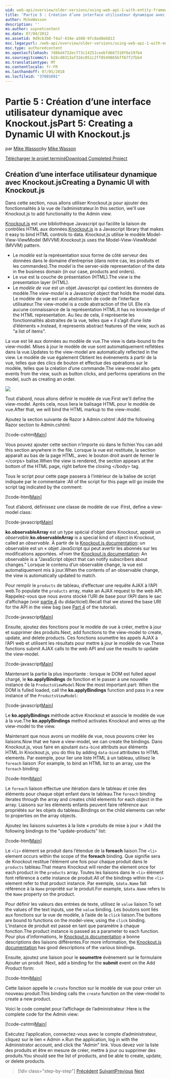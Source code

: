 ```yaml
---
uid: web-api/overview/older-versions/using-web-api-1-with-entity-framework-5/using-web-api-with-entity-framework-part-5
title: 'Partie 5 : Création d’une interface utilisateur dynamique avec Knockout.js | Microsoft Docs'
author: MikeWasson
description: ''
ms.author: aspnetcontent
ms.date: 07/04/2012
ms.assetid: 9d9cb3b0-f4a7-434e-a508-9fc0ad0eb813
msc.legacyurl: /web-api/overview/older-versions/using-web-api-1-with-entity-framework-5/using-web-api-with-entity-framework-part-5
msc.type: authoredcontent
ms.openlocfilehash: 7d8bd4732ecf73c14251ceebfd667310f6e197b4
ms.sourcegitcommit: b28cd0313af316c051c2ff8549865bff67f2fbb4
ms.translationtype: MT
ms.contentlocale: fr-FR
ms.lasthandoff: 07/05/2018
ms.locfileid: "37801691"
---
```

<a name="part-5-creating-a-dynamic-ui-with-knockoutjs"></a><span data-ttu-id="3c8cf-102">Partie 5 : Création d’une interface utilisateur dynamique avec Knockout.js</span><span class="sxs-lookup"><span data-stu-id="3c8cf-102">Part 5: Creating a Dynamic UI with Knockout.js</span></span>
====================
<span data-ttu-id="3c8cf-103">par [Mike Wasson](https://github.com/MikeWasson)</span><span class="sxs-lookup"><span data-stu-id="3c8cf-103">by [Mike Wasson](https://github.com/MikeWasson)</span></span>

[<span data-ttu-id="3c8cf-104">Télécharger le projet terminé</span><span class="sxs-lookup"><span data-stu-id="3c8cf-104">Download Completed Project</span></span>](http://code.msdn.microsoft.com/ASP-NET-Web-API-with-afa30545)

## <a name="creating-a-dynamic-ui-with-knockoutjs"></a><span data-ttu-id="3c8cf-105">Création d’une interface utilisateur dynamique avec Knockout.js</span><span class="sxs-lookup"><span data-stu-id="3c8cf-105">Creating a Dynamic UI with Knockout.js</span></span>

<span data-ttu-id="3c8cf-106">Dans cette section, nous allons utiliser Knockout.js pour ajouter des fonctionnalités à la vue de l’administrateur.</span><span class="sxs-lookup"><span data-stu-id="3c8cf-106">In this section, we'll use Knockout.js to add functionality to the Admin view.</span></span>

<span data-ttu-id="3c8cf-107">[Knockout.js](http://knockoutjs.com/) est une bibliothèque Javascript qui facilite la liaison de contrôles HTML aux données.</span><span class="sxs-lookup"><span data-stu-id="3c8cf-107">[Knockout.js](http://knockoutjs.com/) is a Javascript library that makes it easy to bind HTML controls to data.</span></span> <span data-ttu-id="3c8cf-108">Knockout.js utilise le modèle Model-View-ViewModel (MVVM).</span><span class="sxs-lookup"><span data-stu-id="3c8cf-108">Knockout.js uses the Model-View-ViewModel (MVVM) pattern.</span></span>

- <span data-ttu-id="3c8cf-109">Le *modèle* est la représentation sous forme de côté serveur des données dans le domaine d’entreprise (dans notre cas, les produits et les commandes).</span><span class="sxs-lookup"><span data-stu-id="3c8cf-109">The *model* is the server-side representation of the data in the business domain (in our case, products and orders).</span></span>
- <span data-ttu-id="3c8cf-110">Le *vue* est la couche de présentation (HTML).</span><span class="sxs-lookup"><span data-stu-id="3c8cf-110">The *view* is the presentation layer (HTML).</span></span>
- <span data-ttu-id="3c8cf-111">Le *modèle de vue* est un objet Javascript qui contient les données de modèle.</span><span class="sxs-lookup"><span data-stu-id="3c8cf-111">The *view-model* is a Javascript object that holds the model data.</span></span> <span data-ttu-id="3c8cf-112">Le modèle de vue est une abstraction de code de l’interface utilisateur.</span><span class="sxs-lookup"><span data-stu-id="3c8cf-112">The view-model is a code abstraction of the UI.</span></span> <span data-ttu-id="3c8cf-113">Elle n’a aucune connaissance de la représentation HTML.</span><span class="sxs-lookup"><span data-stu-id="3c8cf-113">It has no knowledge of the HTML representation.</span></span> <span data-ttu-id="3c8cf-114">Au lieu de cela, il représente les fonctionnalités abstraites de la vue, telles que « il s’agit d’une liste d’éléments ».</span><span class="sxs-lookup"><span data-stu-id="3c8cf-114">Instead, it represents abstract features of the view, such as "a list of items".</span></span>

<span data-ttu-id="3c8cf-115">La vue est lié aux données au modèle de vue.</span><span class="sxs-lookup"><span data-stu-id="3c8cf-115">The view is data-bound to the view-model.</span></span> <span data-ttu-id="3c8cf-116">Mises à jour le modèle de vue sont automatiquement reflétées dans la vue.</span><span class="sxs-lookup"><span data-stu-id="3c8cf-116">Updates to the view-model are automatically reflected in the view.</span></span> <span data-ttu-id="3c8cf-117">Le modèle de vue également Obtient les événements à partir de la vue, telles que des clics de bouton et effectue des opérations sur le modèle, telles que la création d’une commande.</span><span class="sxs-lookup"><span data-stu-id="3c8cf-117">The view-model also gets events from the view, such as button clicks, and performs operations on the model, such as creating an order.</span></span>

![](using-web-api-with-entity-framework-part-5/_static/image1.png)

<span data-ttu-id="3c8cf-118">Tout d’abord, nous allons définir le modèle de vue.</span><span class="sxs-lookup"><span data-stu-id="3c8cf-118">First we'll define the view-model.</span></span> <span data-ttu-id="3c8cf-119">Après cela, nous liera le balisage HTML pour le modèle de vue.</span><span class="sxs-lookup"><span data-stu-id="3c8cf-119">After that, we will bind the HTML markup to the view-model.</span></span>

<span data-ttu-id="3c8cf-120">Ajoutez la section suivante de Razor à Admin.cshtml :</span><span class="sxs-lookup"><span data-stu-id="3c8cf-120">Add the following Razor section to Admin.cshtml:</span></span>

[!code-cshtml[Main](using-web-api-with-entity-framework-part-5/samples/sample1.cshtml)]

<span data-ttu-id="3c8cf-121">Vous pouvez ajouter cette section n’importe où dans le fichier.</span><span class="sxs-lookup"><span data-stu-id="3c8cf-121">You can add this section anywhere in the file.</span></span> <span data-ttu-id="3c8cf-122">Lorsque la vue est restituée, la section apparaît au bas de la page HTML, avec le bouton droit avant de fermer le &lt;/corps&gt; balise.</span><span class="sxs-lookup"><span data-stu-id="3c8cf-122">When the view is rendered, the section appears at the bottom of the HTML page, right before the closing &lt;/body&gt; tag.</span></span>

<span data-ttu-id="3c8cf-123">Tous le script pour cette page passera à l’intérieur de la balise de script indiquée par le commentaire :</span><span class="sxs-lookup"><span data-stu-id="3c8cf-123">All of the script for this page will go inside the script tag indicated by the comment:</span></span>

[!code-html[Main](using-web-api-with-entity-framework-part-5/samples/sample2.html)]

<span data-ttu-id="3c8cf-124">Tout d’abord, définissez une classe de modèle de vue :</span><span class="sxs-lookup"><span data-stu-id="3c8cf-124">First, define a view-model class:</span></span>

[!code-javascript[Main](using-web-api-with-entity-framework-part-5/samples/sample3.js)]

<span data-ttu-id="3c8cf-125">**ko.observableArray** est un type spécial d’objet dans Knockout, appelé un *observable*.</span><span class="sxs-lookup"><span data-stu-id="3c8cf-125">**ko.observableArray** is a special kind of object in Knockout, called an *observable*.</span></span> <span data-ttu-id="3c8cf-126">À partir de la [Knockout.js documentation](http://knockoutjs.com/documentation/observables.html): un observable est un « objet JavaScript qui peut avertir les abonnés sur les modifications apportées. »</span><span class="sxs-lookup"><span data-stu-id="3c8cf-126">From the [Knockout.js documentation](http://knockoutjs.com/documentation/observables.html): An observable is a "JavaScript object that can notify subscribers about changes."</span></span> <span data-ttu-id="3c8cf-127">Lorsque le contenu d’un observable change, la vue est automatiquement mis à jour.</span><span class="sxs-lookup"><span data-stu-id="3c8cf-127">When the contents of an observable change, the view is automatically updated to match.</span></span>

<span data-ttu-id="3c8cf-128">Pour remplir le `products` de tableau, d’effectuer une requête AJAX à l’API web.</span><span class="sxs-lookup"><span data-stu-id="3c8cf-128">To populate the `products` array, make an AJAX request to the web API.</span></span> <span data-ttu-id="3c8cf-129">Rappelez-vous que nous avons stocké l’URI de base pour l’API dans le sac d’affichage (voir [partie 4](using-web-api-with-entity-framework-part-4.md) du didacticiel).</span><span class="sxs-lookup"><span data-stu-id="3c8cf-129">Recall that we stored the base URI for the API in the view bag (see [Part 4](using-web-api-with-entity-framework-part-4.md) of the tutorial).</span></span>

[!code-javascript[Main](using-web-api-with-entity-framework-part-5/samples/sample4.js?highlight=5)]

<span data-ttu-id="3c8cf-130">Ensuite, ajoutez des fonctions pour le modèle de vue à créer, mettre à jour et supprimer des produits.</span><span class="sxs-lookup"><span data-stu-id="3c8cf-130">Next, add functions to the view-model to create, update, and delete products.</span></span> <span data-ttu-id="3c8cf-131">Ces fonctions soumettre les appels AJAX à l’API web et utilisent les résultats pour mettre à jour le modèle de vue.</span><span class="sxs-lookup"><span data-stu-id="3c8cf-131">These functions submit AJAX calls to the web API and use the results to update the view-model.</span></span>

[!code-javascript[Main](using-web-api-with-entity-framework-part-5/samples/sample5.js?highlight=7)]

<span data-ttu-id="3c8cf-132">Maintenant la partie la plus importante : lorsque le DOM est fulled appel chargé, le **ko.applyBindings** de fonction et le passer à une nouvelle instance de la `ProductsViewModel`:</span><span class="sxs-lookup"><span data-stu-id="3c8cf-132">Now the most important part: When the DOM is fulled loaded, call the **ko.applyBindings** function and pass in a new instance of the `ProductsViewModel`:</span></span>

[!code-javascript[Main](using-web-api-with-entity-framework-part-5/samples/sample6.js)]

<span data-ttu-id="3c8cf-133">Le **ko.applyBindings** méthode active Knockout et associe le modèle de vue à la vue.</span><span class="sxs-lookup"><span data-stu-id="3c8cf-133">The **ko.applyBindings** method activates Knockout and wires up the view-model to the view.</span></span>

<span data-ttu-id="3c8cf-134">Maintenant que nous avons un modèle de vue, nous pouvons créer les liaisons.</span><span class="sxs-lookup"><span data-stu-id="3c8cf-134">Now that we have a view-model, we can create the bindings.</span></span> <span data-ttu-id="3c8cf-135">Dans Knockout.js, vous faire en ajoutant `data-bind` attributs aux éléments HTML.</span><span class="sxs-lookup"><span data-stu-id="3c8cf-135">In Knockout.js, you do this by adding `data-bind` attributes to HTML elements.</span></span> <span data-ttu-id="3c8cf-136">Par exemple, pour lier une liste HTML à un tableau, utilisez le `foreach` liaison :</span><span class="sxs-lookup"><span data-stu-id="3c8cf-136">For example, to bind an HTML list to an array, use the `foreach` binding:</span></span>

[!code-html[Main](using-web-api-with-entity-framework-part-5/samples/sample7.html?highlight=1)]

<span data-ttu-id="3c8cf-137">Le `foreach` liaison effectue une itération dans le tableau et crée des éléments pour chaque objet enfant dans le tableau.</span><span class="sxs-lookup"><span data-stu-id="3c8cf-137">The `foreach` binding iterates through the array and creates child elements for each object in the array.</span></span> <span data-ttu-id="3c8cf-138">Liaisons sur les éléments enfants peuvent faire référence aux propriétés sur les objets du tableau.</span><span class="sxs-lookup"><span data-stu-id="3c8cf-138">Bindings on the child elements can refer to properties on the array objects.</span></span>

<span data-ttu-id="3c8cf-139">Ajoutez les liaisons suivantes à la liste « produits de mise à jour » :</span><span class="sxs-lookup"><span data-stu-id="3c8cf-139">Add the following bindings to the "update-products" list:</span></span>

[!code-html[Main](using-web-api-with-entity-framework-part-5/samples/sample8.html)]

<span data-ttu-id="3c8cf-140">Le `<li>` élément se produit dans l’étendue de la **foreach** liaison.</span><span class="sxs-lookup"><span data-stu-id="3c8cf-140">The `<li>` element occurs within the scope of the **foreach** binding.</span></span> <span data-ttu-id="3c8cf-141">Que signifie sera de Knockout restitue l’élément une fois pour chaque produit dans le `products` tableau.</span><span class="sxs-lookup"><span data-stu-id="3c8cf-141">That means Knockout will render the element once for each product in the `products` array.</span></span> <span data-ttu-id="3c8cf-142">Toutes les liaisons dans le `<li>` élément font référence à cette instance de produit.</span><span class="sxs-lookup"><span data-stu-id="3c8cf-142">All of the bindings within the `<li>` element refer to that product instance.</span></span> <span data-ttu-id="3c8cf-143">Par exemple, `$data.Name` fait référence à la `Name` propriété sur le produit.</span><span class="sxs-lookup"><span data-stu-id="3c8cf-143">For example, `$data.Name` refers to the `Name` property on the product.</span></span>

<span data-ttu-id="3c8cf-144">Pour définir les valeurs des entrées de texte, utilisez le `value` liaison.</span><span class="sxs-lookup"><span data-stu-id="3c8cf-144">To set the values of the text inputs, use the `value` binding.</span></span> <span data-ttu-id="3c8cf-145">Les boutons sont liés aux fonctions sur la vue de modèle, à l’aide de la `click` liaison.</span><span class="sxs-lookup"><span data-stu-id="3c8cf-145">The buttons are bound to functions on the model-view, using the `click` binding.</span></span> <span data-ttu-id="3c8cf-146">L’instance de produit est passé en tant que paramètre à chaque fonction.</span><span class="sxs-lookup"><span data-stu-id="3c8cf-146">The product instance is passed as a parameter to each function.</span></span> <span data-ttu-id="3c8cf-147">Pour plus d’informations, le [Knockout.js documentation](http://knockoutjs.com/documentation/observables.html) a bonne descriptions des liaisons différentes.</span><span class="sxs-lookup"><span data-stu-id="3c8cf-147">For more information, the [Knockout.js documentation](http://knockoutjs.com/documentation/observables.html) has good descriptions of the various bindings.</span></span>

<span data-ttu-id="3c8cf-148">Ensuite, ajoutez une liaison pour le **soumettre** événement sur le formulaire Ajouter un produit :</span><span class="sxs-lookup"><span data-stu-id="3c8cf-148">Next, add a binding for the **submit** event on the Add Product form:</span></span>

[!code-html[Main](using-web-api-with-entity-framework-part-5/samples/sample9.html)]

<span data-ttu-id="3c8cf-149">Cette liaison appelle le `create` fonction sur le modèle de vue pour créer un nouveau produit.</span><span class="sxs-lookup"><span data-stu-id="3c8cf-149">This binding calls the `create` function on the view-model to create a new product.</span></span>

<span data-ttu-id="3c8cf-150">Voici le code complet pour l’affichage de l’administrateur :</span><span class="sxs-lookup"><span data-stu-id="3c8cf-150">Here is the complete code for the Admin view:</span></span>

[!code-cshtml[Main](using-web-api-with-entity-framework-part-5/samples/sample10.cshtml)]

<span data-ttu-id="3c8cf-151">Exécutez l’application, connectez-vous avec le compte d’administrateur, cliquez sur le lien « Admin ».</span><span class="sxs-lookup"><span data-stu-id="3c8cf-151">Run the application, log in with the Administrator account, and click the "Admin" link.</span></span> <span data-ttu-id="3c8cf-152">Vous devez voir la liste des produits et être en mesure de créer, mettre à jour ou supprimer des produits.</span><span class="sxs-lookup"><span data-stu-id="3c8cf-152">You should see the list of products, and be able to create, update, or delete products.</span></span>

> [!div class="step-by-step"]
> <span data-ttu-id="3c8cf-153">[Précédent](using-web-api-with-entity-framework-part-4.md)
> [Suivant](using-web-api-with-entity-framework-part-6.md)</span><span class="sxs-lookup"><span data-stu-id="3c8cf-153">[Previous](using-web-api-with-entity-framework-part-4.md)
[Next](using-web-api-with-entity-framework-part-6.md)</span></span>
